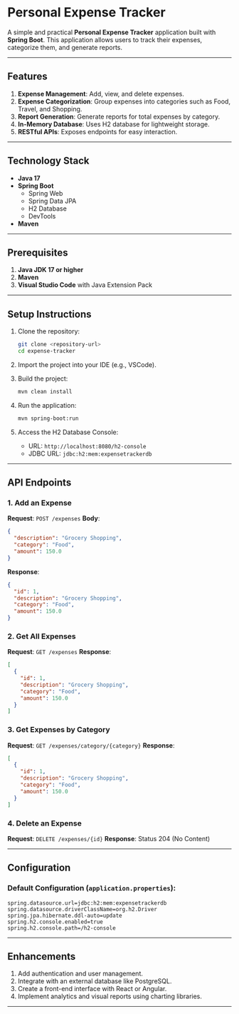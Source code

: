 # Personal Expense Tracker

A simple and practical **Personal Expense Tracker** application built with **Spring Boot**. This application allows users to track their expenses, categorize them, and generate reports.

---

## Features

1. **Expense Management**: Add, view, and delete expenses.
2. **Expense Categorization**: Group expenses into categories such as Food, Travel, and Shopping.
3. **Report Generation**: Generate reports for total expenses by category.
4. **In-Memory Database**: Uses H2 database for lightweight storage.
5. **RESTful APIs**: Exposes endpoints for easy interaction.

---

## Technology Stack

- **Java 17**
- **Spring Boot**
  - Spring Web
  - Spring Data JPA
  - H2 Database
  - DevTools
- **Maven**

---

## Prerequisites

1. **Java JDK 17 or higher**
2. **Maven**
3. **Visual Studio Code** with Java Extension Pack

---

## Setup Instructions

1. Clone the repository:
   ```bash
   git clone <repository-url>
   cd expense-tracker
   ```

2. Import the project into your IDE (e.g., VSCode).

3. Build the project:
   ```bash
   mvn clean install
   ```

4. Run the application:
   ```bash
   mvn spring-boot:run
   ```

5. Access the H2 Database Console:
   - URL: `http://localhost:8080/h2-console`
   - JDBC URL: `jdbc:h2:mem:expensetrackerdb`

---

## API Endpoints

### 1. Add an Expense
**Request**: `POST /expenses`
**Body**:
```json
{
  "description": "Grocery Shopping",
  "category": "Food",
  "amount": 150.0
}
```
**Response**:
```json
{
  "id": 1,
  "description": "Grocery Shopping",
  "category": "Food",
  "amount": 150.0
}
```

### 2. Get All Expenses
**Request**: `GET /expenses`
**Response**:
```json
[
  {
    "id": 1,
    "description": "Grocery Shopping",
    "category": "Food",
    "amount": 150.0
  }
]
```

### 3. Get Expenses by Category
**Request**: `GET /expenses/category/{category}`
**Response**:
```json
[
  {
    "id": 1,
    "description": "Grocery Shopping",
    "category": "Food",
    "amount": 150.0
  }
]
```

### 4. Delete an Expense
**Request**: `DELETE /expenses/{id}`
**Response**: Status 204 (No Content)

---

## Configuration

### Default Configuration (`application.properties`):
```properties
spring.datasource.url=jdbc:h2:mem:expensetrackerdb
spring.datasource.driverClassName=org.h2.Driver
spring.jpa.hibernate.ddl-auto=update
spring.h2.console.enabled=true
spring.h2.console.path=/h2-console
```

---

## Enhancements

1. Add authentication and user management.
2. Integrate with an external database like PostgreSQL.
3. Create a front-end interface with React or Angular.
4. Implement analytics and visual reports using charting libraries.

---


